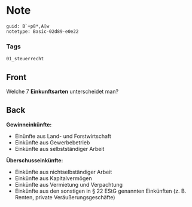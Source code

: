 # Note
```
guid: B`+p8*,A[w
notetype: Basic-02d89-e0e22
```

### Tags
```
01_steuerrecht
```

## Front
Welche 7 <b>Einkunftsarten</b> unterscheidet man?

## Back
<b>Gewinneinkünfte:</b>
<ul>
  <li>Einünfte aus Land- und Forstwirtschaft
  <li>Einkünfte aus Gewerbebetrieb
  <li>Einkünfte aus selbstständiger Arbeit
</ul><b>Überschusseinkünfte:</b>
<ul>
  <li>Einkünfte aus nichtselbständiger Arbeit
  <li>Einkünfte aus Kapitalvermögen
  <li>Einkünfte aus Vermietung und Verpachtung
  <li>Einkünfte aus den sonstigen in § 22 EStG genannten Einkünften
  (z. B. Renten, private Veräußerungsgeschäfte)
</ul>
